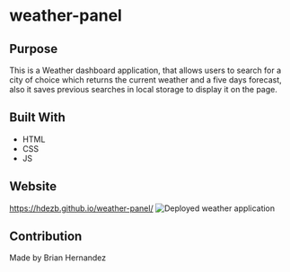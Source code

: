 # weather-panel

## Purpose
This is a Weather dashboard application, that allows users to 
search for a city of choice which returns the current weather and a
five days forecast, also it saves previous searches in local storage to display it on the page.

## Built With
* HTML
* CSS
* JS

## Website
https://hdezb.github.io/weather-panel/
![Deployed weather application](https://user-images.githubusercontent.com/100795164/165016256-37df3e84-279b-4675-be4b-0286e32001c8.PNG)


## Contribution
Made by Brian Hernandez
